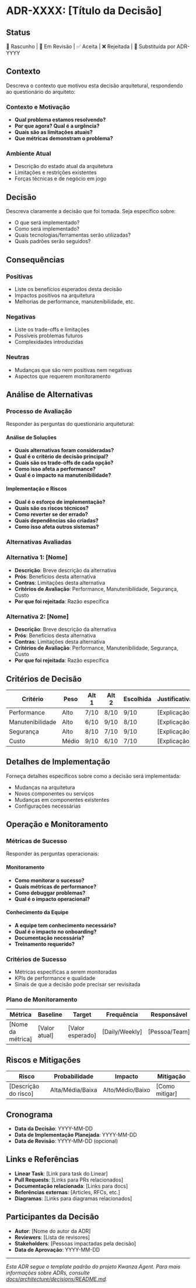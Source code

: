# ADR-XXXX: [Título da Decisão]

## Status
📝 Rascunho | 🔄 Em Revisão | ✅ Aceita | ❌ Rejeitada | 🔄 Substituída por ADR-YYYY

## Contexto
Descreva o contexto que motivou esta decisão arquitetural, respondendo ao questionário do arquiteto:

### Contexto e Motivação
- **Qual problema estamos resolvendo?**
- **Por que agora? Qual é a urgência?**
- **Quais são as limitações atuais?**
- **Que métricas demonstram o problema?**

### Ambiente Atual
- Descrição do estado atual da arquitetura
- Limitações e restrições existentes
- Forças técnicas e de negócio em jogo

## Decisão
Descreva claramente a decisão que foi tomada. Seja específico sobre:
- O que será implementado?
- Como será implementado?
- Quais tecnologias/ferramentas serão utilizadas?
- Quais padrões serão seguidos?

## Consequências

### Positivas
- Liste os benefícios esperados desta decisão
- Impactos positivos na arquitetura
- Melhorias de performance, manutenibilidade, etc.

### Negativas
- Liste os trade-offs e limitações
- Possíveis problemas futuros
- Complexidades introduzidas

### Neutras
- Mudanças que são nem positivas nem negativas
- Aspectos que requerem monitoramento

## Análise de Alternativas

### Processo de Avaliação
Responder às perguntas do questionário arquitetural:

#### Análise de Soluções
- **Quais alternativas foram consideradas?**
- **Qual é o critério de decisão principal?**
- **Quais são os trade-offs de cada opção?**
- **Como isso afeta a performance?**
- **Qual é o impacto na manutenibilidade?**

#### Implementação e Riscos
- **Qual é o esforço de implementação?**
- **Quais são os riscos técnicos?**
- **Como reverter se der errado?**
- **Quais dependências são criadas?**
- **Como isso afeta outros sistemas?**

### Alternativas Avaliadas

### Alternativa 1: [Nome]
- **Descrição**: Breve descrição da alternativa
- **Prós**: Benefícios desta alternativa
- **Contras**: Limitações desta alternativa
- **Critérios de Avaliação**: Performance, Manutenibilidade, Segurança, Custo
- **Por que foi rejeitada**: Razão específica

### Alternativa 2: [Nome]
- **Descrição**: Breve descrição da alternativa
- **Prós**: Benefícios desta alternativa
- **Contras**: Limitações desta alternativa
- **Critérios de Avaliação**: Performance, Manutenibilidade, Segurança, Custo
- **Por que foi rejeitada**: Razão específica

## Critérios de Decisão

| Critério | Peso | Alt 1 | Alt 2 | Escolhida | Justificativa |
|----------|------|-------|-------|-----------|---------------|
| Performance | Alto | 7/10 | 8/10 | 9/10 | [Explicação] |
| Manutenibilidade | Alto | 6/10 | 9/10 | 8/10 | [Explicação] |
| Segurança | Alto | 8/10 | 7/10 | 9/10 | [Explicação] |
| Custo | Médio | 9/10 | 6/10 | 7/10 | [Explicação] |

## Detalhes de Implementação
Forneça detalhes específicos sobre como a decisão será implementada:
- Mudanças na arquitetura
- Novos componentes ou serviços
- Mudanças em componentes existentes
- Configurações necessárias

## Operação e Monitoramento

### Métricas de Sucesso
Responder às perguntas operacionais:

#### Monitoramento
- **Como monitorar o sucesso?**
- **Quais métricas de performance?**
- **Como debuggar problemas?**
- **Qual é o impacto operacional?**

#### Conhecimento da Equipe
- **A equipe tem conhecimento necessário?**
- **Qual é o impacto no onboarding?**
- **Documentação necessária?**
- **Treinamento requerido?**

### Critérios de Sucesso
- Métricas específicas a serem monitoradas
- KPIs de performance e qualidade
- Sinais de que a decisão pode precisar ser revisitada

### Plano de Monitoramento
| Métrica | Baseline | Target | Frequência | Responsável |
|---------|----------|--------|------------|-------------|
| [Nome da métrica] | [Valor atual] | [Valor esperado] | [Daily/Weekly] | [Pessoa/Team] |

## Riscos e Mitigações
| Risco | Probabilidade | Impacto | Mitigação |
|-------|---------------|---------|-----------|
| [Descrição do risco] | Alta/Média/Baixa | Alto/Médio/Baixo | [Como mitigar] |

## Cronograma
- **Data da Decisão**: YYYY-MM-DD
- **Data de Implementação Planejada**: YYYY-MM-DD
- **Data de Revisão**: YYYY-MM-DD (opcional)

## Links e Referências
- **Linear Task**: [Link para task do Linear]
- **Pull Requests**: [Links para PRs relacionados]
- **Documentação relacionada**: [Links para docs]
- **Referências externas**: [Articles, RFCs, etc.]
- **Diagramas**: [Links para diagramas relacionados]

## Participantes da Decisão
- **Autor**: [Nome do autor da ADR]
- **Reviewers**: [Lista de revisores]
- **Stakeholders**: [Pessoas impactadas pela decisão]
- **Data de Aprovação**: YYYY-MM-DD

---

*Esta ADR segue o template padrão do projeto Kwanza Agent. Para mais informações sobre ADRs, consulte [docs/architecture/decisions/README.md](../decisions/README.md).*